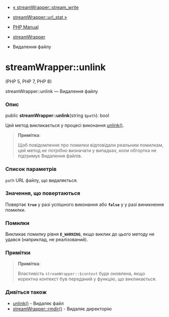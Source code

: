 - [« streamWrapper::stream_write](streamwrapper.stream-write.md)
- [streamWrapper::url_stat »](streamwrapper.url-stat.md)

- [PHP Manual](index.md)
- [streamWrapper](class.streamwrapper.md)
- Видалення файлу

# streamWrapper::unlink

(PHP 5, PHP 7, PHP 8)

streamWrapper::unlink — Видалення файлу

### Опис

public **streamWrapper::unlink**(string `$path`): bool

Цей метод викликається у процесі виконання
[unlink()](function.unlink.md).

> **Примітка**:
>
> Щоб повідомлення про помилки відповідали реальним помилкам, цей
> метод *не потрібно* визначати у випадках, коли обгортка не підтримує
> Видалення файлів.

### Список параметрів

`path`
URL файлу, що видаляється.

### Значення, що повертаються

Повертає **`true`** у разі успішного виконання або **`false`** у
у разі виникнення помилки.

### Помилки

Викликає помилку рівня **`E_WARNING`**, якщо виклик до цього методу не
удався (наприклад, не реалізований).

### Примітки

> **Примітка**:
>
> Властивість `streamWrapper::$context` буде оновлена, якщо коректна
> контекст був переданий у функцію, що викликається.

### Дивіться також

- [unlink()](function.unlink.md) - Видаляє файл
- [streamWrapper::rmdir()](streamwrapper.rmdir.md) - Видаляє
директорію

